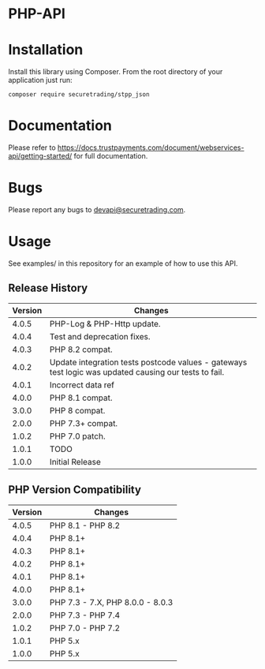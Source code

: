 # PHP-API

# Installation

Install this library using Composer.  From the root directory of your application just run:

    composer require securetrading/stpp_json
    
# Documentation

Please refer to https://docs.trustpayments.com/document/webservices-api/getting-started/ for full documentation.

# Bugs

Please report any bugs to devapi@securetrading.com.

# Usage

See examples/ in this repository for an example of how to use this API.

## Release History

| Version | Changes                                                                                               |
|---------|-------------------------------------------------------------------------------------------------------|
| 4.0.5   | PHP-Log & PHP-Http update.                                                                            |
| 4.0.4   | Test and deprecation fixes.                                                                           |
| 4.0.3   | PHP 8.2 compat.                                                                                       |
| 4.0.2   | Update integration tests postcode values - gateways test logic was updated causing our tests to fail. |
| 4.0.1   | Incorrect data ref                                                                                    |
| 4.0.0   | PHP 8.1 compat.                                                                                       |
| 3.0.0   | PHP 8 compat.                                                                                         |
| 2.0.0   | PHP 7.3+ compat.                                                                                      |
| 1.0.2   | PHP 7.0 patch.                                                                                        |
| 1.0.1   | TODO                                                                                                  |
| 1.0.0   | Initial Release                                                                                       |

## PHP Version Compatibility

| Version | Changes                          |
|---------|----------------------------------|
| 4.0.5   | PHP 8.1 - PHP 8.2                |
| 4.0.4   | PHP 8.1+                         |
| 4.0.3   | PHP 8.1+                         |
| 4.0.2   | PHP 8.1+                         |
| 4.0.1   | PHP 8.1+                         |
| 4.0.0   | PHP 8.1+                         |
| 3.0.0   | PHP 7.3 - 7.X, PHP 8.0.0 - 8.0.3 |
| 2.0.0   | PHP 7.3 - PHP 7.4                |
| 1.0.2   | PHP 7.0 - PHP 7.2                |
| 1.0.1   | PHP 5.x                          |
| 1.0.0   | PHP 5.x                          |
